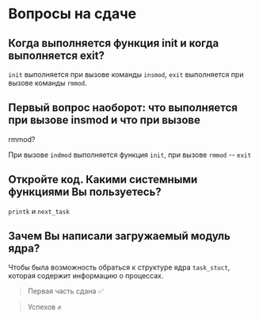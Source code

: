 # Вопросы на сдаче

## Когда выполняется функция init и когда выполняется exit?

`init` выполняется при вызове команды `insmod`, `exit` выполняется при вызове
команды `rmmod`.

## Первый вопрос наоборот: что выполняется при вызове insmod и что при вызове
rmmod?

При вызове `indmod` выполняется функция `init`, при вызове `rmmod` -- `exit`

## Откройте код. Какими системными функциями Вы пользуетесь?

`printk` и `next_task`

## Зачем Вы написали загружаемый модуль ядра?

Чтобы была возможность обраться к структуре ядра `task_stuct`, которая содержит
информацию о процессах.

> Первая часть сдана ✅

> Успехов ✊
